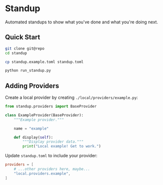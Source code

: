 # Standup

Automated standups to show what you've done and what you're doing next.

## Quick Start

```bash
git clone git@repo
cd standup

cp standup.example.toml standup.toml

python run_standup.py
```

## Adding Providers

Create a local provider by creating `./local/providers/example.py`:

```python
from standup.providers import BaseProvider

class ExampleProvider(BaseProvider):
    """Example provider."""

    name = "example"

    def display(self):
        """Display provider data."""
        print("Local example! Get to work.")
```

Update `standup.toml` to include your provider:

```toml
providers = [
    # ...other providers here, maybe...
    "local.providers.example",
]
```
